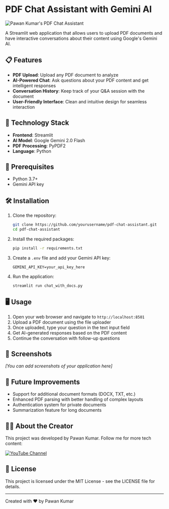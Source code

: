 # PDF Chat Assistant with Gemini AI

![Pawan Kumar's PDF Chat Assistant](https://img.shields.io/badge/Pawan%20Kumar-PDF%20Chat%20Assistant-red)

A Streamlit web application that allows users to upload PDF documents and have interactive conversations about their content using Google's Gemini AI.

## 📋 Features

- **PDF Upload**: Upload any PDF document to analyze
- **AI-Powered Chat**: Ask questions about your PDF content and get intelligent responses
- **Conversation History**: Keep track of your Q&A session with the document
- **User-Friendly Interface**: Clean and intuitive design for seamless interaction

## 🚀 Technology Stack

- **Frontend**: Streamlit
- **AI Model**: Google Gemini 2.0 Flash
- **PDF Processing**: PyPDF2
- **Language**: Python

## 📝 Prerequisites

- Python 3.7+
- Gemini API key

## 🛠️ Installation

1. Clone the repository:
   ```bash
   git clone https://github.com/yourusername/pdf-chat-assistant.git
   cd pdf-chat-assistant
   ```

2. Install the required packages:
   ```bash
   pip install -r requirements.txt
   ```

3. Create a `.env` file and add your Gemini API key:
   ```
   GEMINI_API_KEY=your_api_key_here
   ```

4. Run the application:
   ```bash
   streamlit run chat_with_docs.py
   ```

## 🖥️ Usage

1. Open your web browser and navigate to `http://localhost:8501`
2. Upload a PDF document using the file uploader
3. Once uploaded, type your question in the text input field
4. Get AI-generated responses based on the PDF content
5. Continue the conversation with follow-up questions

## 📸 Screenshots

*[You can add screenshots of your application here]*

## 🔮 Future Improvements

- Support for additional document formats (DOCX, TXT, etc.)
- Enhanced PDF parsing with better handling of complex layouts
- Authentication system for private documents
- Summarization feature for long documents

## 👨‍💻 About the Creator

This project was developed by Pawan Kumar. Follow me for more tech content:

[![YouTube Channel](https://img.shields.io/badge/YouTube-Subscribe-FF0000?style=for-the-badge&logo=youtube)](https://www.youtube.com/channel/UClgbj0iYh5mqY_81CMCw25Q)

## 📄 License

This project is licensed under the MIT License - see the LICENSE file for details.

---

Created with ❤️ by Pawan Kumar
